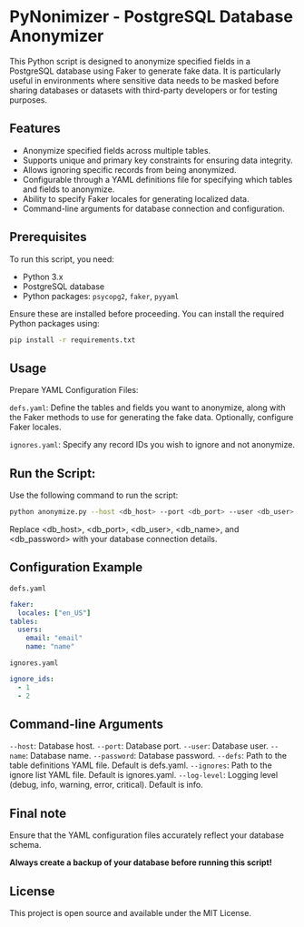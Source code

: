 
# PyNonimizer - PostgreSQL Database Anonymizer

This Python script is designed to anonymize specified fields in a PostgreSQL database using Faker to generate fake data. It is particularly useful in environments where sensitive data needs to be masked before sharing databases or datasets with third-party developers or for testing purposes.

## Features

- Anonymize specified fields across multiple tables.
- Supports unique and primary key constraints for ensuring data integrity.
- Allows ignoring specific records from being anonymized.
- Configurable through a YAML definitions file for specifying which tables and fields to anonymize.
- Ability to specify Faker locales for generating localized data.
- Command-line arguments for database connection and configuration.

## Prerequisites

To run this script, you need:

- Python 3.x
- PostgreSQL database
- Python packages: `psycopg2`, `faker`, `pyyaml`

Ensure these are installed before proceeding. You can install the required Python packages using:

```sh
pip install -r requirements.txt
```

## Usage
Prepare YAML Configuration Files:

`defs.yaml`: Define the tables and fields you want to anonymize, along with the Faker methods to use for generating the fake data. Optionally, configure Faker locales.

`ignores.yaml`: Specify any record IDs you wish to ignore and not anonymize.

## Run the Script:

Use the following command to run the script:

```bash
python anonymize.py --host <db_host> --port <db_port> --user <db_user> --name <db_name> --password <db_password> [--defs defs.yaml] [--ignores ignores.yaml] [--log-level info]
```

Replace <db_host>, <db_port>, <db_user>, <db_name>, and <db_password> with your database connection details.

## Configuration Example

`defs.yaml`
```yaml
faker:
  locales: ["en_US"]
tables:
  users:
    email: "email"
    name: "name"
```

`ignores.yaml`

```yaml
ignore_ids:
  - 1
  - 2
```

## Command-line Arguments

`--host`: Database host.
`--port`: Database port.
`--user`: Database user.
`--name`: Database name.
`--password`: Database password.
`--defs`: Path to the table definitions YAML file. Default is defs.yaml.
`--ignores`: Path to the ignore list YAML file. Default is ignores.yaml.
`--log-level`: Logging level (debug, info, warning, error, critical). Default is info.

## Final note
Ensure that the YAML configuration files accurately reflect your database schema.

__Always create a backup of your database before running this script!__

## License
This project is open source and available under the MIT License.

